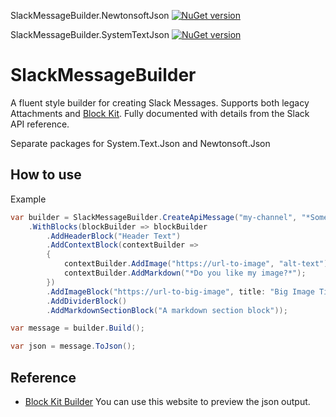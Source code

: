 SlackMessageBuilder.NewtonsoftJson [![NuGet version](https://badge.fury.io/nu/SlackMessageBuilder.NewtonsoftJson.svg)](https://badge.fury.io/nu/SlackMessageBuilder.NewtonsoftJson)

SlackMessageBuilder.SystemTextJson [![NuGet version](https://badge.fury.io/nu/SlackMessageBuilder.SystemTextJson.svg)](https://badge.fury.io/nu/SlackMessageBuilder.SystemTextJson)

# SlackMessageBuilder

A fluent style builder for creating Slack Messages. Supports both legacy Attachments and [Block Kit](https://api.slack.com/block-kit). Fully documented with details from the Slack API reference.

Separate packages for System.Text.Json and Newtonsoft.Json

## How to use

Example

```csharp
var builder = SlackMessageBuilder.CreateApiMessage("my-channel", "*Some fallback text*", isMarkdown: true)
    .WithBlocks(blockBuilder => blockBuilder
        .AddHeaderBlock("Header Text")
        .AddContextBlock(contextBuilder =>
        {
            contextBuilder.AddImage("https://url-to-image", "alt-text");
            contextBuilder.AddMarkdown("*Do you like my image?*");
        })
        .AddImageBlock("https://url-to-big-image", title: "Big Image Title")
        .AddDividerBlock()
        .AddMarkdownSectionBlock("A markdown section block"));

var message = builder.Build();

var json = message.ToJson();
```

## Reference

- [Block Kit Builder](https://app.slack.com/block-kit-builder) You can use this website to preview the json output.

